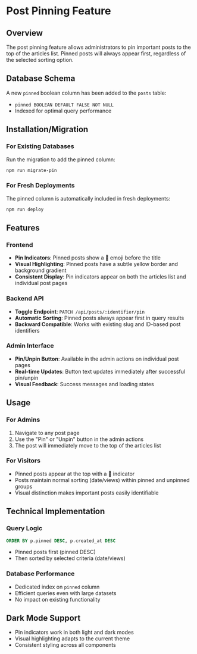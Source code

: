 # Post Pinning Feature

## Overview
The post pinning feature allows administrators to pin important posts to the top of the articles list. Pinned posts will always appear first, regardless of the selected sorting option.

## Database Schema
A new `pinned` boolean column has been added to the `posts` table:
- `pinned BOOLEAN DEFAULT FALSE NOT NULL`
- Indexed for optimal query performance

## Installation/Migration

### For Existing Databases
Run the migration to add the pinned column:
```bash
npm run migrate-pin
```

### For Fresh Deployments
The pinned column is automatically included in fresh deployments:
```bash
npm run deploy
```

## Features

### Frontend
- **Pin Indicators**: Pinned posts show a 📌 emoji before the title
- **Visual Highlighting**: Pinned posts have a subtle yellow border and background gradient
- **Consistent Display**: Pin indicators appear on both the articles list and individual post pages

### Backend API
- **Toggle Endpoint**: `PATCH /api/posts/:identifier/pin`
- **Automatic Sorting**: Pinned posts always appear first in query results
- **Backward Compatible**: Works with existing slug and ID-based post identifiers

### Admin Interface
- **Pin/Unpin Button**: Available in the admin actions on individual post pages
- **Real-time Updates**: Button text updates immediately after successful pin/unpin
- **Visual Feedback**: Success messages and loading states

## Usage

### For Admins
1. Navigate to any post page
2. Use the "Pin" or "Unpin" button in the admin actions
3. The post will immediately move to the top of the articles list

### For Visitors
- Pinned posts appear at the top with a 📌 indicator
- Posts maintain normal sorting (date/views) within pinned and unpinned groups
- Visual distinction makes important posts easily identifiable

## Technical Implementation

### Query Logic
```sql
ORDER BY p.pinned DESC, p.created_at DESC
```
- Pinned posts first (pinned DESC)
- Then sorted by selected criteria (date/views)

### Database Performance
- Dedicated index on `pinned` column
- Efficient queries even with large datasets
- No impact on existing functionality

## Dark Mode Support
- Pin indicators work in both light and dark modes
- Visual highlighting adapts to the current theme
- Consistent styling across all components 